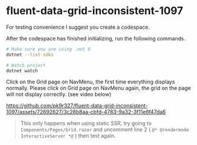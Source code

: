 # fluent-data-grid-inconsistent-1097

For testing convenience I suggest you create a codespace.

After the codespace has finished initializing, run the following commands.

```bash
# Make sure you are using .net 8
dotnet --list-sdks
```

```bash
# Watch project
dotnet watch
```

Click on the Grid page on NavMenu, the first time everything displays normally. Please click on Grid page on NavMenu again, the grid on the page will not display correctly. (see video below)

https://github.com/pk9r327/fluent-data-grid-inconsistent-1097/assets/72692627/3c28b8aa-cbfd-4783-9a32-3f11e6f47da6

> This only happens when using static SSR, try going to `Components/Pages/Grid.razor` and uncomment line 2 ( `@* @rendermode InteractiveServer *@` ) then test again.
